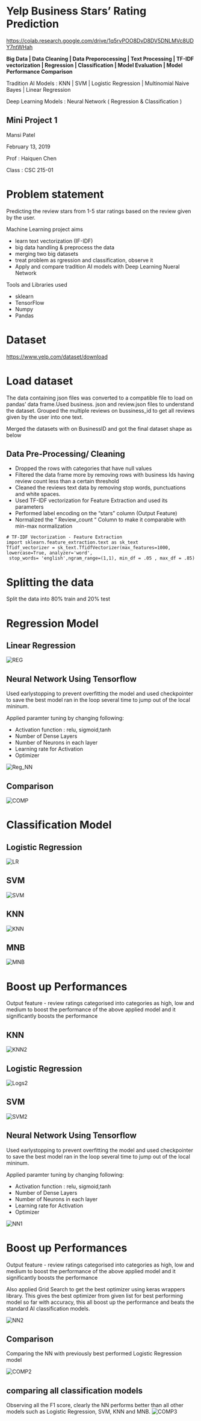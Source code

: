 # Yelp Business Stars’ Rating Prediction
https://colab.research.google.com/drive/1q5rvPOO8DvD8DV5DNLMVc8UDY7ntWHah

**Big Data | Data Cleaning | Data Preporocessing | Text Processing | TF-IDF vectorization |  Regression | Classification | Model Evaluation | Model Performance Comparison**


 Tradition AI Models : KNN | SVM | Logistic Regression | Multinomial Naive Bayes | Linear Regression 
 
 Deep Learning Models : Neural Network ( Regression & Classification )
 
 ## Mini Project 1
 Mansi Patel
 
 February 13, 2019
 
 Prof : Haiquen Chen 
 
 
Class : CSC 215-01

# Problem statement
Predicting the review stars from 1-5 star ratings based on the review given by the user.

Machine Learning project aims

*  learn text vectorization (IF-IDF)
* big data handling & preprocess the data
*  merging two big datasets
*  treat problem as rgression and classification, observe it
* Apply and compare tradition AI models with Deep Learning Nueral Network

Tools and Libraries used
* sklearn
* TensorFlow
* Numpy
* Pandas


# Dataset
https://www.yelp.com/dataset/download
# Load dataset
The data containing json files was converted to a compatible file to load on pandas’ data frame.Used business. json and review.json files to understand the dataset.
Grouped the multiple reviews on bussiness_id to get all reviews given by the user into one text.

Merged the datasets with on BusinessID and got the final dataset shape as below

##    Data Pre-Processing/ Cleaning

* Dropped the rows with categories that have null values
* Filtered the data frame more by removing rows with business Ids having review count less than
a certain threshold
* Cleaned the reviews text data by removing stop words, punctuations and white spaces.
* Used TF-IDF vectorization for Feature Extraction and used its parameters 
* Performed label encoding on the “stars” column (Output Feature)
* Normalized the “ Review_count “ Column to make it comparable with min-max normalization

```
# TF-IDF Vectorization - Feature Extraction
import sklearn.feature_extraction.text as sk_text
Tfidf_vectorizer = sk_text.TfidfVectorizer(max_features=1000, lowercase=True, analyzer='word',
 stop_words= 'english',ngram_range=(1,1), min_df = .05 , max_df = .85)
 ```
 # Splitting the data 
 Split the data into 80% train and 20% test
 # Regression Model

## Linear Regression
![](https://github.com/mansipatel2508/Yelp-Review-Stars-Prediction-with-Machine-Learning/blob/master/images/Reg.png "REG")
## Neural Network Using Tensorflow

Used earlystopping to prevent overfitting the model and used checkpointer to save the best model ran in the loop several time to jump out of the local mininum.

Applied paramter tuning by changing following:

* Activation function : relu, sigmoid,tanh
* Number of Dense Layers
* Number of Neurons in each layer
* Learning rate for Activation
* Optimizer

![](https://github.com/mansipatel2508/Yelp-Review-Stars-Prediction-with-Machine-Learning/blob/master/images/Reg_NN.png "Reg_NN")

## Comparison
![](https://github.com/mansipatel2508/Yelp-Review-Stars-Prediction-with-Machine-Learning/blob/master/images/Comparison.png "COMP")
# Classification Model
## Logistic Regression
![](https://github.com/mansipatel2508/Yelp-Review-Stars-Prediction-with-Machine-Learning/blob/master/images/LR.png "LR")
## SVM
![](https://github.com/mansipatel2508/Yelp-Review-Stars-Prediction-with-Machine-Learning/blob/master/images/SVM.PNG "SVM")
## KNN
![](https://github.com/mansipatel2508/Yelp-Review-Stars-Prediction-with-Machine-Learning/blob/master/images/KNN.png "KNN")
## MNB
![](https://github.com/mansipatel2508/Yelp-Review-Stars-Prediction-with-Machine-Learning/blob/master/images/MNB.png "MNB")

# Boost up Performances
Output feature - review ratings categorised into categories as high, low and medium to boost the performance of the above applied model and it significantly boosts the performance
## KNN
![](https://github.com/mansipatel2508/Yelp-Review-Stars-Prediction-with-Machine-Learning/blob/master/images/KNN2.png "KNN2")
## Logistic Regression
![](https://github.com/mansipatel2508/Yelp-Review-Stars-Prediction-with-Machine-Learning/blob/master/images/Logs2.png "Logs2")
## SVM
![](https://github.com/mansipatel2508/Yelp-Review-Stars-Prediction-with-Machine-Learning/blob/master/images/SVM2.png "SVM2")

## Neural Network Using Tensorflow

Used earlystopping to prevent overfitting the model and used checkpointer to save the best model ran in the loop several time to jump out of the local mininum.

Applied paramter tuning by changing following:

* Activation function : relu, sigmoid,tanh
* Number of Dense Layers
* Number of Neurons in each layer
* Learning rate for Activation
* Optimizer

![](https://github.com/mansipatel2508/Yelp-Review-Stars-Prediction-with-Machine-Learning/blob/master/images/NN1.png "NN1")

# Boost up Performances
Output feature - review ratings categorised into categories as high, low and medium to boost the performance of the above applied model and it significantly boosts the performance

Also applied Grid Search to get the best optimizer using keras wrappers library. This gives the best optimizer from given list for best performing model so far with accuracy, this all boost up the performance and beats the standard AI classification models.


![](https://github.com/mansipatel2508/Yelp-Review-Stars-Prediction-with-Machine-Learning/blob/master/images/NN2.png "NN2")

## Comparison
Comparing the NN with previously best performed Logistic Regression model

![](https://github.com/mansipatel2508/Yelp-Review-Stars-Prediction-with-Machine-Learning/blob/master/images/COMP2.png "COMP2")
## comparing all classification models
Observing all the F1 score, clearly the NN performs better than all other models such as Logistic Regression, SVM, KNN and MNB.
![](https://github.com/mansipatel2508/Yelp-Review-Stars-Prediction-with-Machine-Learning/blob/master/images/COMP3.png "COMP3")
